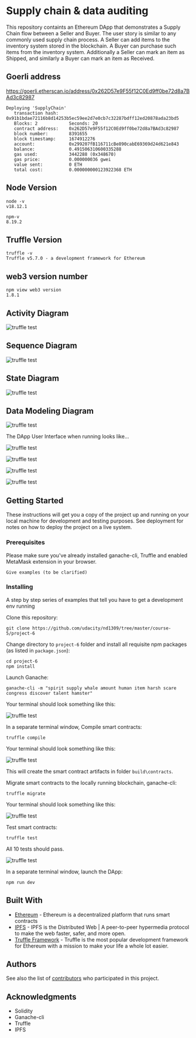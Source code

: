 # Supply chain & data auditing

This repository containts an Ethereum DApp that demonstrates a Supply Chain flow between a Seller and Buyer. The user story is similar to any commonly used supply chain process. A Seller can add items to the inventory system stored in the blockchain. A Buyer can purchase such items from the inventory system. Additionally a Seller can mark an item as Shipped, and similarly a Buyer can mark an item as Received.

## Goerli address

https://goerli.etherscan.io/address/0x262D57e9F55f12C0Ed9ff0be72d8a7BAd3c82987

```
Deploying 'SupplyChain'
   transaction hash:    0x91b1bdae72116b8d14253b5ec59ee2d7e0cb7c32287bdff12ed20878ada23bd5
   Blocks: 2            Seconds: 20
   contract address:    0x262D57e9F55f12C0Ed9ff0be72d8a7BAd3c82987
   block number:        8391655
   block timestamp:     1674912276
   account:             0x299207fB116711cBe890cabE69369d24d621e843
   balance:             0.491506310600335288
   gas used:            3442288 (0x348670)
   gas price:           0.000000036 gwei
   value sent:          0 ETH
   total cost:          0.000000000123922368 ETH
```

## Node Version
```
node -v
v18.12.1

npm-v
8.19.2
```

## Truffle Version
```
truffle -v
Truffle v5.7.0 - a development framework for Ethereum
```

## web3 version number
```
npm view web3 version
1.8.1
```
## Activity Diagram

![truffle test](uml/ActivityDiagram.png)

## Sequence Diagram

![truffle test](uml/SequenceDiagram.png)

## State Diagram

![truffle test](uml/StateDiagram.png)

## Data Modeling Diagram

![truffle test](uml/DataModelDiagram.png)

The DApp User Interface when running looks like...

![truffle test](images/ftc_product_overview.png)

![truffle test](images/ftc_farm_details.png)

![truffle test](images/ftc_product_details.png)

![truffle test](images/ftc_transaction_history.png)


## Getting Started

These instructions will get you a copy of the project up and running on your local machine for development and testing purposes. See deployment for notes on how to deploy the project on a live system.

### Prerequisites

Please make sure you've already installed ganache-cli, Truffle and enabled MetaMask extension in your browser.

```
Give examples (to be clarified)
```

### Installing

A step by step series of examples that tell you have to get a development env running

Clone this repository:

```
git clone https://github.com/udacity/nd1309/tree/master/course-5/project-6
```

Change directory to ```project-6``` folder and install all requisite npm packages (as listed in ```package.json```):

```
cd project-6
npm install
```

Launch Ganache:

```
ganache-cli -m "spirit supply whale amount human item harsh scare congress discover talent hamster"
```

Your terminal should look something like this:

![truffle test](images/ganache-cli.png)

In a separate terminal window, Compile smart contracts:

```
truffle compile
```

Your terminal should look something like this:

![truffle test](images/truffle_compile.png)

This will create the smart contract artifacts in folder ```build\contracts```.

Migrate smart contracts to the locally running blockchain, ganache-cli:

```
truffle migrate
```

Your terminal should look something like this:

![truffle test](images/truffle_migrate.png)

Test smart contracts:

```
truffle test
```

All 10 tests should pass.

![truffle test](images/truffle_test.png)

In a separate terminal window, launch the DApp:

```
npm run dev
```

## Built With

* [Ethereum](https://www.ethereum.org/) - Ethereum is a decentralized platform that runs smart contracts
* [IPFS](https://ipfs.io/) - IPFS is the Distributed Web | A peer-to-peer hypermedia protocol
to make the web faster, safer, and more open.
* [Truffle Framework](http://truffleframework.com/) - Truffle is the most popular development framework for Ethereum with a mission to make your life a whole lot easier.


## Authors

See also the list of [contributors](https://github.com/your/project/contributors.md) who participated in this project.

## Acknowledgments

* Solidity
* Ganache-cli
* Truffle
* IPFS


